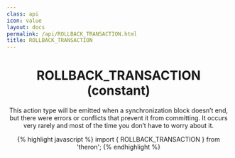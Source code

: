 ```yaml
---
class: api
icon: value
layout: docs
permalink: /api/ROLLBACK_TRANSACTION.html
title: ROLLBACK_TRANSACTION
---
```


<header class="summary" markdown="1">

# ROLLBACK_TRANSACTION (constant)

This action type will be emitted when a synchronization block doesn’t end, but
there were errors or conflicts that prevent it from committing. It occurs very
rarely and most of the time you don’t have to worry about it.

{% highlight javascript %}
import { ROLLBACK_TRANSACTION } from 'theron';
{% endhighlight %}

</header>
